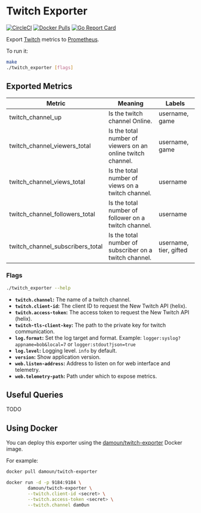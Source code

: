 # Twitch Exporter

[![CircleCI](https://circleci.com/gh/damoun/twitch_exporter/tree/master.svg?style=shield)][circleci]
[![Docker Pulls](https://img.shields.io/docker/pulls/damoun/twitch-exporter.svg?maxAge=604800)][hub]
[![Go Report Card](https://goreportcard.com/badge/github.com/damoun/twitch_exporter)][goreportcard]

Export [Twitch](https://dev.twitch.tv/docs/api/reference) metrics to [Prometheus](https://github.com/prometheus/prometheus).

To run it:

```bash
make
./twitch_exporter [flags]
```

## Exported Metrics

| Metric | Meaning | Labels |
| ------ | ------- | ------ |
| twitch_channel_up | Is the twitch channel Online. | username, game |
| twitch_channel_viewers_total | Is the total number of viewers on an online twitch channel. | username, game |
| twitch_channel_views_total | Is the total number of views on a twitch channel. | username |
| twitch_channel_followers_total | Is the total number of follower on a twitch channel. | username |
| twitch_channel_subscribers_total | Is the total number of subscriber on a twitch channel. | username, tier, gifted |

### Flags

```bash
./twitch_exporter --help
```

* __`twitch.channel`:__ The name of a twitch channel.
* __`twitch.client-id`:__ The client ID to request the New Twitch API (helix).
* __`twitch.access-token`:__ The access token to request the New Twitch API (helix).
* __`twitch-tls-client-key`:__ The path to the private key for twitch communication.
* __`log.format`:__ Set the log target and format. Example: `logger:syslog?appname=bob&local=7`
    or `logger:stdout?json=true`
* __`log.level`:__ Logging level. `info` by default.
* __`version`:__ Show application version.
* __`web.listen-address`:__ Address to listen on for web interface and telemetry.
* __`web.telemetry-path`:__ Path under which to expose metrics.

## Useful Queries

TODO

## Using Docker

You can deploy this exporter using the [damoun/twitch-exporter](https://hub.docker.com/r/damoun/twitch-exporter/) Docker image.

For example:

```bash
docker pull damoun/twitch-exporter

docker run -d -p 9184:9184 \
        damoun/twitch-exporter \
        --twitch.client-id <secret> \
        --twitch.access-token <secret> \
        --twitch.channel dam0un
```

[circleci]: https://circleci.com/gh/damoun/twitch_exporter
[hub]: https://hub.docker.com/r/damoun/twitch-exporter/
[goreportcard]: https://goreportcard.com/report/github.com/damoun/twitch_exporter